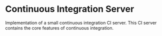 # Continuous Integration Server
Implementation of a small continuous integration CI server. This CI server contains the core features of continuous integration.